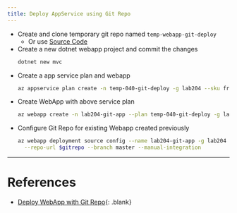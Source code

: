 ```yaml
---
title: Deploy AppService using Git Repo
---
```


- Create and clone temporary git repo named `temp-webapp-git-deploy`
  - Or use [Source Code](https://github.com/guptanikx/temp-webapp-git-deploy)
- Create a new dotnet webapp project and commit the changes
  ```bash
  dotnet new mvc
  ```
- Create a app service plan and webapp
  ```bash
  az appservice plan create -n temp-040-git-deploy -g lab204 --sku free
  ```
- Create WebApp with above service plan
  ```bash
  az webapp create -n lab204-git-app --plan temp-040-git-deploy -g lab204
  ```
- Configure Git Repo for existing Webapp created previously
  ```bash
  az webapp deployment source config --name lab204-git-app -g lab204 \
    --repo-url $gitrepo --branch master --manual-integration
  ```

---

# References
- [Deploy WebApp with Git Repo](https://learn.microsoft.com/en-us/azure/app-service/scripts/cli-deploy-local-git?toc=%2Fcli%2Fazure%2Ftoc.json){: .blank}